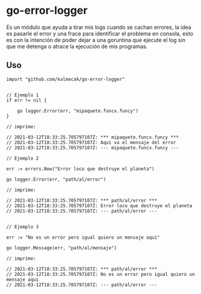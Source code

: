# go-error-logger

Es un módulo que ayuda a tirar mis logs cuando se cachan errores, la idea es
pasarle el error y una frace para identificar el problema en consola, esto es
con la intención de poder dejar a una goruntina que ejecute el log sin que
me detenga o atrace la ejecución de mis programas.

## Uso

```
import "github.com/kalmecak/go-error-logger"


// Ejemplo 1
if err != nil {

    go logger.Error(err, "mipaquete.funcx.funcy")
}

// imprime:

// 2021-03-12T18:33:25.705797107Z: *** mipaquete.funcx.funcy ***
// 2021-03-12T18:33:25.705797107Z: Aquí va el mensaje del error
// 2021-03-12T18:33:25.705797107Z: --- mipaquete.funcx.funcy ---

// Ejemplo 2

err := errors.New("Error loco que destruye el planeta")

go logger.Error(err, "path/al/error")

// imprime:

// 2021-03-12T18:33:25.705797107Z: *** path/al/error ***
// 2021-03-12T18:33:25.705797107Z: Error loco que destruye el planeta
// 2021-03-12T18:33:25.705797107Z: --- path/al/error ---


// Ejemplo 3

err := "No es un error pero igual quiero un mensaje aquí"

go logger.Message(err, "path/al/mensaje")

// imprime:

// 2021-03-12T18:33:25.705797107Z: *** path/al/error ***
// 2021-03-12T18:33:25.705797107Z: No es un error pero igual quiero un mensaje aquí
// 2021-03-12T18:33:25.705797107Z: --- path/al/error ---

```